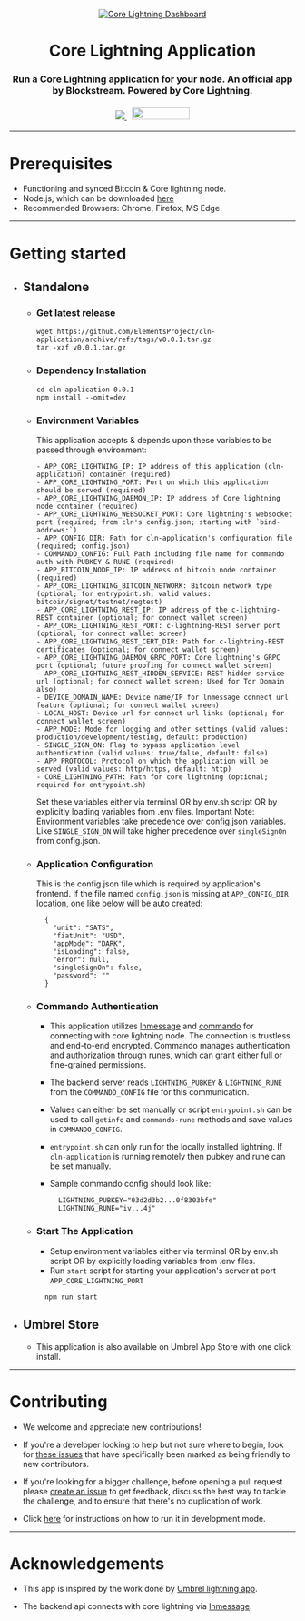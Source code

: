 <p align="center">
  <a href="https://github.com/ElementsProject/cln-application">
    <img src="./.github/images/Dashboard.png" alt="Core Lightning Dashboard">
  </a>
  <h1 align="center">Core Lightning Application</h1>
  <h3 align="center">
    Run a Core Lightning application for your node. An official app by Blockstream. Powered by Core Lightning.
    <br />
    <br />
    <a href="https://twitter.com/Blockstream">
      <img src="https://img.shields.io/twitter/follow/blockstream?style=social" />
    </a>
    <a href="https://apps.umbrel.com/app/core-lightning" style="margin-left:10px">
      <img src="https://apps.umbrel.com/badge-light.svg" width="101" height="21"/>
    </a>
  </h3>
</p>

---

# Prerequisites
* Functioning and synced Bitcoin & Core lightning node.
* Node.js, which can be downloaded [here](https://nodejs.org/en/download/)
* Recommended Browsers: Chrome, Firefox, MS Edge

---

# Getting started

- ## Standalone
  - ### Get latest release
      ```
      wget https://github.com/ElementsProject/cln-application/archive/refs/tags/v0.0.1.tar.gz
      tar -xzf v0.0.1.tar.gz
      ```

  - ### Dependency Installation
      ```
      cd cln-application-0.0.1
      npm install --omit=dev
      ```

  - ### Environment Variables
      This application accepts & depends upon these variables to be passed through environment:

      ```
      - APP_CORE_LIGHTNING_IP: IP address of this application (cln-application) container (required)
      - APP_CORE_LIGHTNING_PORT: Port on which this application should be served (required)
      - APP_CORE_LIGHTNING_DAEMON_IP: IP address of Core lightning node container (required)
      - APP_CORE_LIGHTNING_WEBSOCKET_PORT: Core lightning's websocket port (required; from cln's config.json; starting with `bind-addr=ws:`)
      - APP_CONFIG_DIR: Path for cln-application's configuration file (required; config.json)
      - COMMANDO_CONFIG: Full Path including file name for commando auth with PUBKEY & RUNE (required)
      - APP_BITCOIN_NODE_IP: IP address of bitcoin node container (required)
      - APP_CORE_LIGHTNING_BITCOIN_NETWORK: Bitcoin network type (optional; for entrypoint.sh; valid values: bitcoin/signet/testnet/regtest)
      - APP_CORE_LIGHTNING_REST_IP: IP address of the c-lightning-REST container (optional; for connect wallet screen)
      - APP_CORE_LIGHTNING_REST_PORT: c-lightning-REST server port (optional; for connect wallet screen)
      - APP_CORE_LIGHTNING_REST_CERT_DIR: Path for c-lightning-REST certificates (optional; for connect wallet screen)
      - APP_CORE_LIGHTNING_DAEMON_GRPC_PORT: Core lightning's GRPC port (optional; future proofing for connect wallet screen)
      - APP_CORE_LIGHTNING_REST_HIDDEN_SERVICE: REST hidden service url (optional; for connect wallet screen; Used for Tor Domain also)
      - DEVICE_DOMAIN_NAME: Device name/IP for lnmessage connect url feature (optional; for connect wallet screen)
      - LOCAL_HOST: Device url for connect url links (optional; for connect wallet screen)
      - APP_MODE: Mode for logging and other settings (valid values: production/development/testing, default: production)
      - SINGLE_SIGN_ON: Flag to bypass application level authentication (valid values: true/false, default: false)
      - APP_PROTOCOL: Protocol on which the application will be served (valid values: http/https, default: http)
      - CORE_LIGHTNING_PATH: Path for core lightning (optional; required for entrypoint.sh)
      ```

      Set these variables either via terminal OR by env.sh script OR by explicitly loading variables from .env files.
      Important Note: Environment variables take precedence over config.json variables. Like `SINGLE_SIGN_ON` will take higher precedence over 
      `singleSignOn` from config.json.

  - ### Application Configuration
      This is the config.json file which is required by application's frontend. If the file named `config.json` is missing at `APP_CONFIG_DIR` location, one like below will be auto created:

      ```
        {
          "unit": "SATS",
          "fiatUnit": "USD",
          "appMode": "DARK",
          "isLoading": false,
          "error": null,
          "singleSignOn": false,
          "password": ""
        }
      ```

  - ### Commando Authentication
      - This application utilizes [lnmessage](https://github.com/aaronbarnardsound/lnmessage) and [commando](https://docs.corelightning.org/reference/lightning-commando) for connecting with core lightning node. The connection is trustless and end-to-end encrypted. Commando manages authentication and authorization through runes, which can grant either full or fine-grained permissions. 
      - The backend server reads `LIGHTNING_PUBKEY` & `LIGHTNING_RUNE` from the `COMMANDO_CONFIG` file for this communication. 
      - Values can either be set manually or script `entrypoint.sh` can be used to call `getinfo` and `commando-rune` methods and save values in `COMMANDO_CONFIG`.
      - `entrypoint.sh` can only run for the locally installed lightning. If `cln-application` is running remotely then pubkey and 
      rune can be set manually.
      - Sample commando config should look like:

        ```
          LIGHTNING_PUBKEY="03d2d3b2...0f8303bfe"
          LIGHTNING_RUNE="iv...4j"
        ```

  - ### Start The Application
      - Setup environment variables either via terminal OR by env.sh script OR by explicitly loading variables from .env files.
      - Run `start` script for starting your application's server at port `APP_CORE_LIGHTNING_PORT`

      ```
        npm run start
      ```

- ## Umbrel Store
  - This application is also available on Umbrel App Store with one click install.

---

# Contributing

- We welcome and appreciate new contributions!

- If you're a developer looking to help but not sure where to begin, look for [these issues](https://github.com/ElementsProject/cln-application/issues?q=is%3Aissue+is%3Aopen+label%3A%22good+first+issue%22) that have specifically been marked as being friendly to new contributors.

- If you're looking for a bigger challenge, before opening a pull request please [create an issue](https://github.com/ElementsProject/cln-application/issues/new/choose) to get feedback, discuss the best way to tackle the challenge, and to ensure that there's no duplication of work.

- Click [here](./.github/docs/Contributing.md) for instructions on how to run it in development mode.

---

# Acknowledgements

- This app is inspired by the work done by [Umbrel lightning app](https://github.com/getumbrel/umbrel-lightning).

- The backend api connects with core lightning via [lnmessage](https://github.com/aaronbarnardsound/lnmessage).
